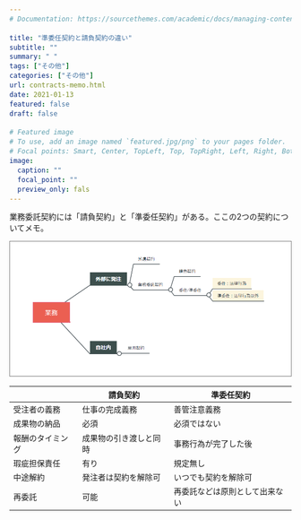 ```yaml
---
# Documentation: https://sourcethemes.com/academic/docs/managing-content/

title: "準委任契約と請負契約の違い"
subtitle: ""
summary: " "
tags: ["その他"]
categories: ["その他"]
url: contracts-memo.html
date: 2021-01-13
featured: false
draft: false

# Featured image
# To use, add an image named `featured.jpg/png` to your pages folder.
# Focal points: Smart, Center, TopLeft, Top, TopRight, Left, Right, BottomLeft, Bottom, BottomRight.
image:
  caption: ""
  focal_point: ""
  preview_only: fals
---
```




業務委託契約には「請負契約」と「準委任契約」がある。ここの2つの契約についてメモ。

![image-20210113152600538](image-20210113152600538.png)

|                  | 請負契約               | 準委任契約                     |
| ---------------- | ---------------------- | ------------------------------ |
| 受注者の義務     | 仕事の完成義務         | 善管注意義務                   |
| 成果物の納品     | 必須                   | 必須ではない                   |
| 報酬のタイミング | 成果物の引き渡しと同時 | 事務行為が完了した後           |
| 瑕疵担保責任     | 有り                   | 規定無し                       |
| 中途解約         | 発注者は契約を解除可   | いつでも契約を解除可           |
| 再委託           | 可能                   | 再委託などは原則として出来ない |

